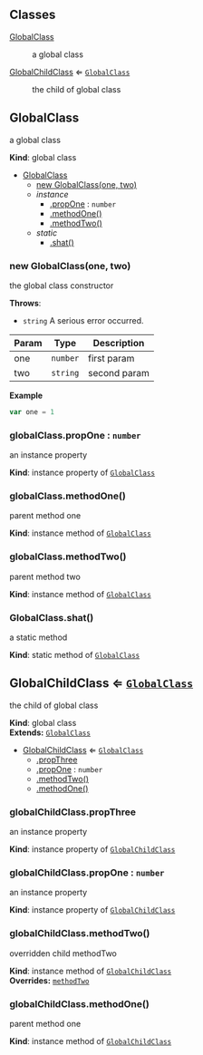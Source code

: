 ## Classes

<dl>
<dt><a href="#GlobalClass">GlobalClass</a></dt>
<dd><p>a global class</p>
</dd>
<dt><a href="#GlobalChildClass">GlobalChildClass</a> ⇐ <code><a href="#GlobalClass">GlobalClass</a></code></dt>
<dd><p>the child of global class</p>
</dd>
</dl>

<a name="GlobalClass"></a>

## GlobalClass
a global class

**Kind**: global class  

* [GlobalClass](#GlobalClass)
    * [new GlobalClass(one, two)](#new_GlobalClass_new)
    * _instance_
        * [.propOne](#GlobalClass+propOne) : <code>number</code>
        * [.methodOne()](#GlobalClass+methodOne)
        * [.methodTwo()](#GlobalClass+methodTwo)
    * _static_
        * [.shat()](#GlobalClass.shat)

<a name="new_GlobalClass_new"></a>

### new GlobalClass(one, two)
the global class constructor

**Throws**:

- <code>string</code> A serious error occurred.


| Param | Type | Description |
| --- | --- | --- |
| one | <code>number</code> | first param |
| two | <code>string</code> | second param |

**Example**  
```js
var one = 1
```
<a name="GlobalClass+propOne"></a>

### globalClass.propOne : <code>number</code>
an instance property

**Kind**: instance property of <code>[GlobalClass](#GlobalClass)</code>  
<a name="GlobalClass+methodOne"></a>

### globalClass.methodOne()
parent method one

**Kind**: instance method of <code>[GlobalClass](#GlobalClass)</code>  
<a name="GlobalClass+methodTwo"></a>

### globalClass.methodTwo()
parent method two

**Kind**: instance method of <code>[GlobalClass](#GlobalClass)</code>  
<a name="GlobalClass.shat"></a>

### GlobalClass.shat()
a static method

**Kind**: static method of <code>[GlobalClass](#GlobalClass)</code>  
<a name="GlobalChildClass"></a>

## GlobalChildClass ⇐ <code>[GlobalClass](#GlobalClass)</code>
the child of global class

**Kind**: global class  
**Extends:** <code>[GlobalClass](#GlobalClass)</code>  

* [GlobalChildClass](#GlobalChildClass) ⇐ <code>[GlobalClass](#GlobalClass)</code>
    * [.propThree](#GlobalChildClass+propThree)
    * [.propOne](#GlobalClass+propOne) : <code>number</code>
    * [.methodTwo()](#GlobalChildClass+methodTwo)
    * [.methodOne()](#GlobalClass+methodOne)

<a name="GlobalChildClass+propThree"></a>

### globalChildClass.propThree
an instance property

**Kind**: instance property of <code>[GlobalChildClass](#GlobalChildClass)</code>  
<a name="GlobalClass+propOne"></a>

### globalChildClass.propOne : <code>number</code>
an instance property

**Kind**: instance property of <code>[GlobalChildClass](#GlobalChildClass)</code>  
<a name="GlobalChildClass+methodTwo"></a>

### globalChildClass.methodTwo()
overridden child methodTwo

**Kind**: instance method of <code>[GlobalChildClass](#GlobalChildClass)</code>  
**Overrides:** <code>[methodTwo](#GlobalClass+methodTwo)</code>  
<a name="GlobalClass+methodOne"></a>

### globalChildClass.methodOne()
parent method one

**Kind**: instance method of <code>[GlobalChildClass](#GlobalChildClass)</code>  
